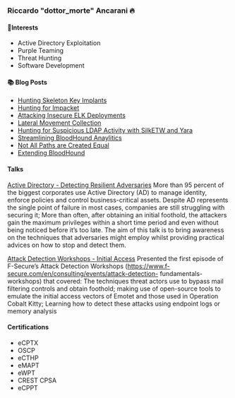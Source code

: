 ### Riccardo "dottor_morte" Ancarani 🔥

#### 🔬Interests
- Active Directory Exploitation
- Purple Teaming
- Threat Hunting
- Software Development

#### 📚 Blog Posts
- [Hunting Skeleton Key Implants](https://riccardoancarani.github.io/2020-08-08-hunting-for-skeleton-keys/)
- [Hunting for Impacket](https://riccardoancarani.github.io/2020-05-10-hunting-for-impacket/)
- [Attacking Insecure ELK Deployments](https://riccardoancarani.github.io/2020-03-21-fooling-the-blue-team-abusing-insecure-elk/)
- [Lateral Movement Collection](https://riccardoancarani.github.io/2019-10-04-lateral-movement-megaprimer/)
- [Hunting for Suspicious LDAP Activity with SilkETW and Yara](https://riccardoancarani.github.io/2019-10-19-hunting-for-domain-enumeration/)
- [Streamlining BloodHound Anaylitics](https://riccardoancarani.github.io/2019-12-08-streamlining-bloodhound-analytics/)
- [Not All Paths are Created Equal](https://riccardoancarani.github.io/2019-11-08-not-all-paths-are-equal/)
- [Extending BloodHound](https://riccardoancarani.github.io/2020-02-06-extending-bloodhound-pt1/)

#### Talks

[Active Directory - Detecting Resilient Adversaries](https://github.com/RiccardoAncarani/talks/tree/master/r00tMI)
More than 95 percent of the biggest corporates use Active Directory (AD) to manage identity, enforce policies and control business-critical assets. Despite AD represents the single point of failure in most cases, companies are still struggling with securing it; More than often, after obtaining an initial foothold, the attackers gain the maximum privileges within a short time period and even without being noticed before it’s too late. The aim of this talk is to bring awareness on the techniques that adversaries might employ whilst providing practical advices on how to stop and detect them.

[Attack Detection Workshops - Initial Access](https://github.com/RiccardoAncarani/talks/blob/master/F-Secure/F-Secure-Attack-Detection-Webinars-Initial-Access.pdf)
Presented the first episode of F-Secure’s Attack Detection Workshops (https://www.f-secure.com/en/consulting/events/attack-detection- fundamentals-workshops) that covered: The techniques threat actors use to bypass mail filtering controls and obtain foothold; making use of open-source tools to emulate the initial access vectors of Emotet and those used in Operation Cobalt Kitty; Learning how to detect these attacks using endpoint logs or memory analysis

#### Certifications
- eCPTX
- OSCP
- eCTHP
- eMAPT
- eWPT
- CREST CPSA
- eCPPT

<!--
**RiccardoAncarani/RiccardoAncarani** is a ✨ _special_ ✨ repository because its `README.md` (this file) appears on your GitHub profile.

Here are some ideas to get you started:

- 🔭 I’m currently working on ...
- 🌱 I’m currently learning ...
- 👯 I’m looking to collaborate on ...
- 🤔 I’m looking for help with ...
- 💬 Ask me about ...
- 📫 How to reach me: ...
- 😄 Pronouns: ...
- ⚡ Fun fact: ...
-->
